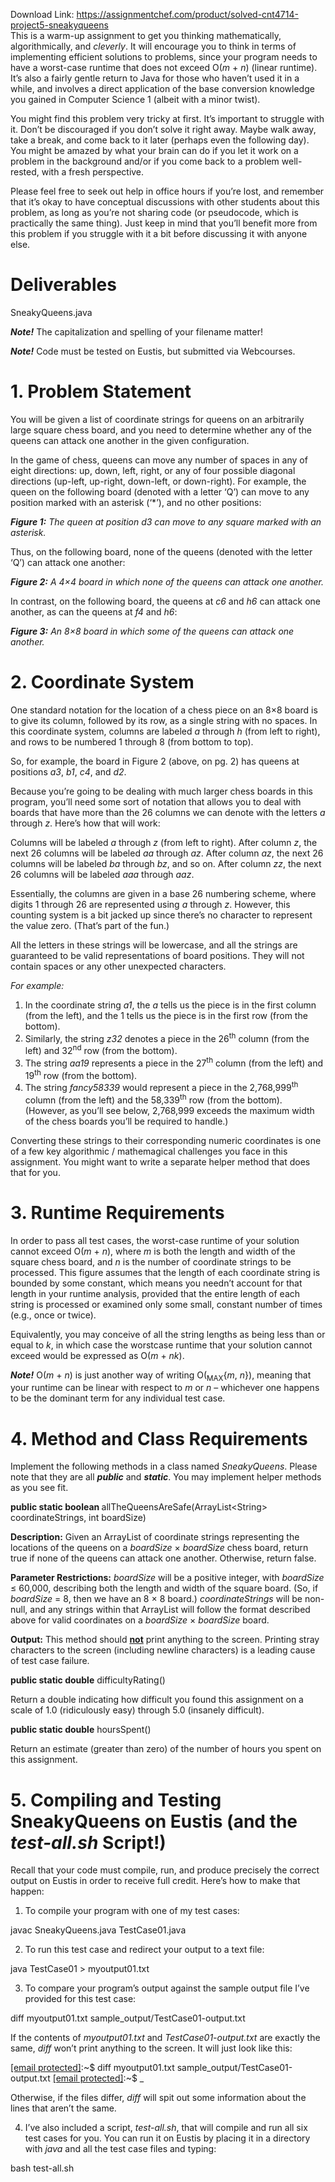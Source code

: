 Download Link: https://assignmentchef.com/product/solved-cnt4714-project5-sneakyqueens
<br>
This is a warm-up assignment to get you thinking mathematically, algorithmically, and <em>cleverly</em>. It will encourage you to think in terms of implementing efficient solutions to problems, since your program needs to have a worst-case runtime that does not exceed O(<em>m</em> + <em>n</em>) (linear runtime). It’s also a fairly gentle return to Java for those who haven’t used it in a while, and involves a direct application of the base conversion knowledge you gained in Computer Science 1 (albeit with a minor twist).

You might find this problem very tricky at first. It’s important to struggle with it. Don’t be discouraged if you don’t solve it right away. Maybe walk away, take a break, and come back to it later (perhaps even the following day). You might be amazed by what your brain can do if you let it work on a problem in the background and/or if you come back to a problem well-rested, with a fresh perspective.

Please feel free to seek out help in office hours if you’re lost, and remember that it’s okay to have conceptual discussions with other students about this problem, as long as you’re not sharing code (or pseudocode, which is practically the same thing). Just keep in mind that you’ll benefit more from this problem if you struggle with it a bit before discussing it with anyone else.

<h1>Deliverables</h1>

SneakyQueens.java

<strong><em>Note!</em></strong> The capitalization and spelling of your filename matter!

<strong><em>Note!</em></strong> Code must be tested on Eustis, but submitted via Webcourses.

<h1>1.        Problem Statement</h1>

You will be given a list of coordinate strings for queens on an arbitrarily large square chess board, and you need to determine whether any of the queens can attack one another in the given configuration.

In the game of chess, queens can move any number of spaces in any of eight directions: up, down, left, right, or any of four possible diagonal directions (up-left, up-right, down-left, or down-right). For example, the queen on the following board (denoted with a letter ‘Q’) can move to any position marked with an asterisk (‘*’), and no other positions:

<strong><em>Figure 1:</em></strong><em> The queen at position d3 can move to any square marked with an asterisk.</em>

Thus, on the following board, none of the queens (denoted with the letter ‘Q’) can attack one another:

<strong><em>Figure 2:</em></strong><em> A 4×4 board in which none of the queens can attack one another.</em>

In contrast, on the following board, the queens at <em>c6</em> and <em>h6</em> can attack one another, as can the queens at <em>f4</em> and <em>h6</em>:

<strong><em>Figure 3:</em></strong><em> An 8×8 board in which some of the queens can attack one another.</em>

<h1>2.        Coordinate System</h1>

One standard notation for the location of a chess piece on an 8×8 board is to give its column, followed by its row, as a single string with no spaces. In this coordinate system, columns are labeled <em>a</em> through <em>h</em> (from left to right), and rows to be numbered 1 through 8 (from bottom to top).

So, for example, the board in Figure 2 (above, on pg. 2) has queens at positions <em>a3</em>, <em>b1</em>, <em>c4</em>, and <em>d2</em>.

Because you’re going to be dealing with much larger chess boards in this program, you’ll need some sort of notation that allows you to deal with boards that have more than the 26 columns we can denote with the letters <em>a</em> through <em>z</em>. Here’s how that will work:

Columns will be labeled <em>a</em> through<em> z</em> (from left to right). After column <em>z</em>, the next 26 columns will be labeled <em>aa </em>through <em>az</em>. After column <em>az</em>, the next 26 columns will be labeled <em>ba</em> through <em>bz</em>, and so on. After column <em>zz</em>, the next 26 columns will be labeled <em>aaa</em> through <em>aaz</em>.

Essentially, the columns are given in a base 26 numbering scheme, where digits 1 through 26 are represented using <em>a</em> through <em>z</em>. However, this counting system is a bit jacked up since there’s no character to represent the value zero. (That’s part of the fun.)

All the letters in these strings will be lowercase, and all the strings are guaranteed to be valid representations of board positions. They will not contain spaces or any other unexpected characters.

<em>For example:</em>

<ol>

 <li>In the coordinate string <em>a1</em>, the <em>a</em> tells us the piece is in the first column (from the left), and the 1 tells us the piece is in the first row (from the bottom).</li>

 <li>Similarly, the string <em>z32</em> denotes a piece in the 26<sup>th</sup> column (from the left) and 32<sup>nd</sup> row (from the bottom).</li>

 <li>The string <em>aa19</em> represents a piece in the 27<sup>th</sup> column (from the left) and 19<sup>th</sup> row (from the bottom).</li>

 <li>The string <em>fancy58339</em> would represent a piece in the 2,768,999<sup>th</sup> column (from the left) and the 58,339<sup>th</sup> row (from the bottom). (However, as you’ll see below, 2,768,999 exceeds the maximum width of the chess boards you’ll be required to handle.)</li>

</ol>

Converting these strings to their corresponding numeric coordinates is one of a few key algorithmic / mathemagical challenges you face in this assignment. You might want to write a separate helper method that does that for you.

<h1>3.        Runtime Requirements</h1>

In order to pass all test cases, the worst-case runtime of your solution cannot exceed O(<em>m</em> + <em>n</em>), where <em>m</em> is both the length and width of the square chess board, and <em>n</em> is the number of coordinate strings to be processed. This figure assumes that the length of each coordinate string is bounded by some constant, which means you needn’t account for that length in your runtime analysis, provided that the entire length of each string is processed or examined only some small, constant number of times (e.g., once or twice).

Equivalently, you may conceive of all the string lengths as being less than or equal to <em>k</em>, in which case the worstcase runtime that your solution cannot exceed would be expressed as O(<em>m</em> + <em>nk</em>).

<strong><em>Note!</em></strong> O(<em>m</em> + <em>n</em>) is just another way of writing O(<sub>MAX</sub>{<em>m</em>, <em>n</em>}), meaning that your runtime can be linear with respect to <em>m</em> or <em>n</em> – whichever one happens to be the dominant term for any individual test case.

<h1>4.        Method and Class Requirements</h1>

Implement the following methods in a class named <em>SneakyQueens</em>. Please note that they are all <strong><em>public</em></strong> and <strong><em>static</em></strong>. You may implement helper methods as you see fit.

<strong>public static boolean </strong> allTheQueensAreSafe(ArrayList&lt;String&gt; coordinateStrings, int boardSize)

<strong>Description:</strong> Given an ArrayList of coordinate strings representing the locations of the queens on a <em>boardSize</em> × <em>boardSize</em> chess board, return true if none of the queens can attack one another. Otherwise, return false.

<strong>Parameter Restrictions:</strong> <em>boardSize</em> will be a positive integer, with <em>boardSize</em> ≤ 60,000, describing both the length and width of the square board. (So, if <em>boardSize</em> = 8, then we have an 8 × 8 board.) <em>coordinateStrings</em> will be non-null, and any strings within that ArrayList will follow the format described above for valid coordinates on a <em>boardSize</em> × <em>boardSize</em> board.

<strong>Output:</strong> This method should <strong><u>not</u></strong> print anything to the screen. Printing stray characters to the screen (including newline characters) is a leading cause of test case failure.

<strong>public static double</strong> difficultyRating()

Return a double indicating how difficult you found this assignment on a scale of 1.0 (ridiculously easy) through 5.0 (insanely difficult).

<strong>public static double</strong> hoursSpent()

Return an estimate (greater than zero) of the number of hours you spent on this assignment.

<h1>5.        Compiling and Testing SneakyQueens on Eustis (and the <em>test-all.sh</em> Script!)</h1>

Recall that your code must compile, run, and produce precisely the correct output on Eustis in order to receive full credit. Here’s how to make that happen:

<ol>

 <li>To compile your program with one of my test cases:</li>

</ol>

javac SneakyQueens.java TestCase01.java

<ol start="2">

 <li>To run this test case and redirect your output to a text file:</li>

</ol>

java TestCase01 &gt; myoutput01.txt

<ol start="3">

 <li>To compare your program’s output against the sample output file I’ve provided for this test case:</li>

</ol>

diff myoutput01.txt sample_output/TestCase01-output.txt

If the contents of <em>myoutput01.txt</em> and <em>TestCase01-output.txt</em> are exactly the same, <em>diff</em> won’t print anything to the screen. It will just look like this:

<a href="/cdn-cgi/l/email-protection" class="__cf_email__" data-cfemail="9fecfafef1ece5dffaeaecebf6ec">[email protected]</a>:~$ diff myoutput01.txt sample_output/TestCase01-output.txt <a href="/cdn-cgi/l/email-protection" class="__cf_email__" data-cfemail="b0c3d5d1dec3caf0d5c5c3c4d9c3">[email protected]</a>:~$ _

Otherwise, if the files differ, <em>diff</em> will spit out some information about the lines that aren’t the same.

<ol start="4">

 <li>I’ve also included a script, <em>test-all.sh</em>, that will compile and run all six test cases for you. You can run it on Eustis by placing it in a directory with <em>java</em> and all the test case files and typing:</li>

</ol>

bash test-all.sh